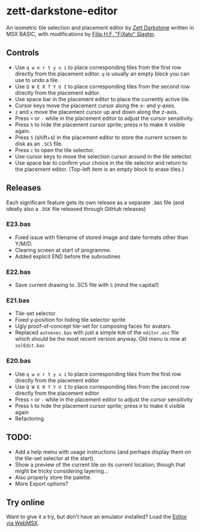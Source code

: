 # zett-darkstone-editor
An isometric tile selection and placement editor by [Zett Darkstone](https://darkstone.nl) written in MSX BASIC, with modifications by [Filip H.F. "FiXato" Slagter](https://contact.fixato.org).

## Controls
* Use `q w e r t y u i` to place corresponding tiles from the first row directly from the placement editor. `q` is usually an empty block you can use to undo a tile.
* Use `Q W E R T Y U I` to place corresponding tiles from the second row directly from the placement editor.
* Use space bar in the placement editor to place the currently active tile.
* Cursor keys move the placement cursor along the x- and y-axes.
* `z` and `x` move the placement cursor up and down along the z-axis.
* Press `+` or `-` while in the placement editor to adjust the cursor sensitivity.
* Press `h` to hide the placement cursor sprite; press `H` to make it visible again.
* Press `S` (shift+s) in the placement editor to store the current screen to disk as an `.SC5` file.
* Press `c` to open the tile selector.
* Use cursor keys to move the selection cursor around in the tile selector.
* Use space bar to confirm your choice in the tile selector and return to the placement editor. (Top-left item is an empty block to erase tiles.)

## Releases
Each significant feature gets its own release as a separate `.BAS` file (and ideally also a `.DSK` file released through GitHub releases)

### E23.bas
* Fixed issue with filename of stored image and date formats other than Y/M/D.
* Clearing screen at start of programme.
* Added explicit END before the subroutines

### E22.bas
* Save current drawing to .SC5 file with `S` (mind the capital!)

### E21.bas
* Tile-set selector
* Fixed y-position for hiding tile selector sprite
* Ugly proof-of-concept tile-set for composing faces for avatars.
* Replaced `autoexec.bas` with just a simple `RUN` of the `editor.asc` file which should be the most recent version anyway. Old menu is now at `selEdit.bas`

### E20.bas
* Use `q w e r t y u i` to place corresponding tiles from the first row directly from the placement editor
* Use `Q W E R T Y U I` to place corresponding tiles from the second row directly from the placement editor
* Press `+` or `-` while in the placement editor to adjust the cursor sensitivity
* Press `h` to hide the placement cursor sprite; press `H` to make it visible again
* Refactoring

## TODO:
* Add a help menu with usage instructions (and perhaps display them on the tile-set selector at the start).
* Show a preview of the current tile on its current location; though that might be tricky considering layering...
* Also properly store the palette.
* More Export options?

## Try online
Want to give it a try, but don't have an emulator installed?
Load the [Editor via WebMSX](https://webmsx.org/?disk=https://github.com/FiXato/zett-darkstone-editor/releases/latest/z3d-fixato.dsk).
